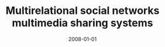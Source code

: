 ---
# Documentation: https://wowchemy.com/docs/managing-content/

title: Multirelational social networks multimedia sharing systems
subtitle: ''
summary: ''
authors:
- Katarzyna Musiał
- kazienko
- kajdanowicz
tags: []
categories: []
date: '2008-01-01'
lastmod: 2022-10-07T05:14:30Z
featured: false
draft: false

# Featured image
# To use, add an image named `featured.jpg/png` to your page's folder.
# Focal points: Smart, Center, TopLeft, Top, TopRight, Left, Right, BottomLeft, Bottom, BottomRight.
image:
  caption: ''
  focal_point: ''
  preview_only: false

# Projects (optional).
#   Associate this post with one or more of your projects.
#   Simply enter your project's folder or file name without extension.
#   E.g. `projects = ["internal-project"]` references `content/project/deep-learning/index.md`.
#   Otherwise, set `projects = []`.
projects: []
publishDate: '2022-10-07T05:14:29.169814Z'
publication_types:
- '6'
abstract: ''
publication: '*Knowledge processing and reasoning for information society*'
---